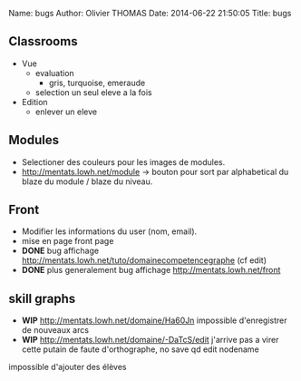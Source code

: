 Name: bugs
Author: Olivier THOMAS
Date: 2014-06-22 21:50:05
Title: bugs

## Classrooms
* Vue
  * evaluation
    * gris, turquoise, emeraude
  * selection un seul eleve a la fois
* Edition
  * enlever un eleve

## Modules
* Selectioner des couleurs pour les images de modules.
* http://mentats.lowh.net/module -> bouton pour sort par alphabetical du blaze du module / blaze du niveau.

## Front
* Modifier les informations du user (nom, email).
* mise en page front page
* **DONE** bug affichage http://mentats.lowh.net/tuto/domainecompetencegraphe (cf edit)
* **DONE** plus generalement bug affichage http://mentats.lowh.net/front

## skill graphs
* **WIP** http://mentats.lowh.net/domaine/Ha60Jn impossible d'enregistrer de nouveaux arcs
* **WIP** http://mentats.lowh.net/domaine/-DaTcS/edit j'arrive pas a virer cette putain de faute d'orthographe, no save qd edit nodename

impossible d'ajouter des élèves
